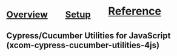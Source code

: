 

# <sub>[Overview](README.md)</sub> &nbsp;&nbsp;&nbsp;&nbsp;&nbsp; <sub>[Setup](README_Setup.md)</sub> &nbsp;&nbsp;&nbsp;&nbsp;&nbsp; [Reference](README_Reference.md)

## Cypress/Cucumber Utilities for JavaScript (xcom-cypress-cucumber-utilities-4js)

<br/>
